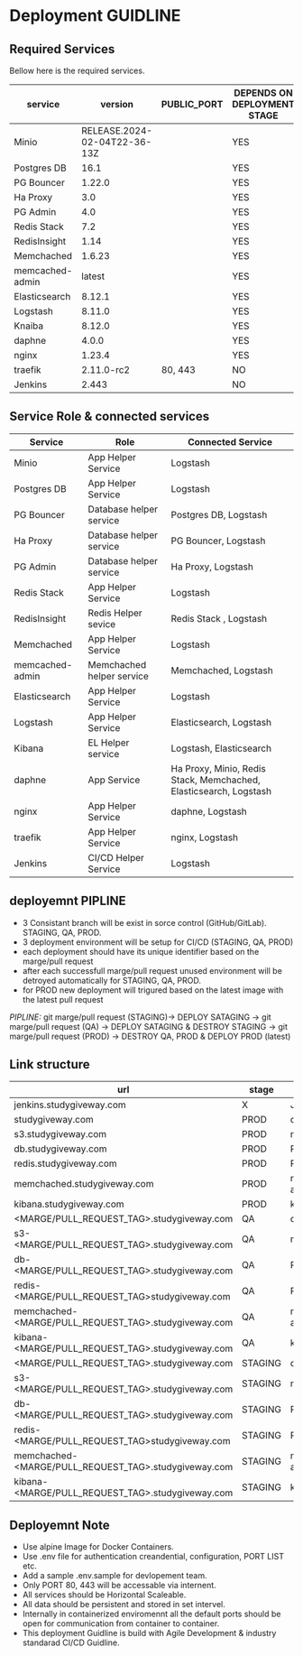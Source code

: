 # Deployment GUIDLINE

## Required Services

Bellow here is the required services.

| service         | version                      | PUBLIC_PORT | DEPENDS ON DEPLOYMENT STAGE |
| --------------- | ---------------------------- | ----------- | --------------------------- |
| Minio           | RELEASE.2024-02-04T22-36-13Z |             | YES                         |
| Postgres DB     | 16.1                         |             | YES                         |
| PG Bouncer      | 1.22.0                       |             | YES                         |
| Ha Proxy        | 3.0                          |             | YES                         |
| PG Admin        | 4.0                          |             | YES                         |
| Redis Stack     | 7.2                          |             | YES                         |
| RedisInsight    | 1.14                         |             | YES                         |
| Memchached      | 1.6.23                       |             | YES                         |
| memcached-admin | latest                       |             | YES                         |
| Elasticsearch   | 8.12.1                       |             | YES                         |
| Logstash        | 8.11.0                       |             | YES                         |
| Knaiba          | 8.12.0                       |             | YES                         |
| daphne          | 4.0.0                        |             | YES                         |
| nginx           | 1.23.4                       |             | YES                         |
| traefik         | 2.11.0-rc2                   | 80, 443     | NO                          |
| Jenkins         | 2.443                        |             | NO                          |

## Service Role & connected services

| Service         | Role                      | Connected Service                                                 |
| --------------- | ------------------------- | ----------------------------------------------------------------- |
| Minio           | App Helper Service        | Logstash                                                          |
| Postgres DB     | App Helper Service        | Logstash                                                          |
| PG Bouncer      | Database helper service   | Postgres DB, Logstash                                             |
| Ha Proxy        | Database helper service   | PG Bouncer, Logstash                                              |
| PG Admin        | Database helper service   | Ha Proxy, Logstash                                                |
| Redis Stack     | App Helper Service        | Logstash                                                          |
| RedisInsight    | Redis Helper sevice       | Redis Stack , Logstash                                            |
| Memchached      | App Helper Service        | Logstash                                                          |
| memcached-admin | Memchached helper service | Memchached, Logstash                                              |
| Elasticsearch   | App Helper Service        | Logstash                                                          |
| Logstash        | App Helper Service        | Elasticsearch, Logstash                                           |
| Kibana          | EL Helper service         | Logstash, Elasticsearch                                           |
| daphne          | App Service               | Ha Proxy, Minio, Redis Stack, Memchached, Elasticsearch, Logstash |
| nginx           | App Helper Service        | daphne, Logstash                                                  |
| traefik         | App Helper Service        | nginx, Logstash                                                   |
| Jenkins         | CI/CD Helper Service      | Logstash                                                          |

## deployemnt PIPLINE

- 3 Consistant branch will be exist in sorce control (GitHub/GitLab). STAGING, QA, PROD.
- 3 deployment environment will be setup for CI/CD (STAGING, QA, PROD)
- each deployment should have its unique identifier based on the marge/pull request
- after each successfull marge/pull request unused environment will be detroyed automatically for STAGING, QA, PROD.
- for PROD new deployment will trigured based on the latest image with the latest pull request

_PIPLINE:_
git marge/pull request (STAGING)-> DEPLOY SATAGING -> git marge/pull request (QA) -> DEPLOY SATAGING & DESTROY STAGING -> git marge/pull request (PROD) -> DESTROY QA, PROD & DEPLOY PROD (latest)

## Link structure

| url                                                  | stage   | service         |
| ---------------------------------------------------- | ------- | --------------- |
| jenkins.studygiveway.com                             | X       | Jenkins         |
| studygiveway.com                                     | PROD    | daphne          |
| s3.studygiveway.com                                  | PROD    | minio           |
| db.studygiveway.com                                  | PROD    | PG Admin        |
| redis.studygiveway.com                               | PROD    | RedisInsight    |
| memchached.studygiveway.com                          | PROD    | memcached-admin |
| kibana.studygiveway.com                              | PROD    | kibana          |
| <MARGE/PULL_REQUEST_TAG>.studygiveway.com            | QA      | daphne          |
| s3-<MARGE/PULL_REQUEST_TAG>.studygiveway.com         | QA      | minio           |
| db-<MARGE/PULL_REQUEST_TAG>.studygiveway.com         | QA      | PG Admin        |
| redis-<MARGE/PULL_REQUEST_TAG>studygiveway.com       | QA      | RedisInsight    |
| memchached-<MARGE/PULL_REQUEST_TAG>.studygiveway.com | QA      | memcached-admin |
| kibana-<MARGE/PULL_REQUEST_TAG>.studygiveway.com     | QA      | kibana          |
| <MARGE/PULL_REQUEST_TAG>.studygiveway.com            | STAGING | daphne          |
| s3-<MARGE/PULL_REQUEST_TAG>.studygiveway.com         | STAGING | minio           |
| db-<MARGE/PULL_REQUEST_TAG>.studygiveway.com         | STAGING | PG Admin        |
| redis-<MARGE/PULL_REQUEST_TAG>studygiveway.com       | STAGING | RedisInsight    |
| memchached-<MARGE/PULL_REQUEST_TAG>.studygiveway.com | STAGING | memcached-admin |
| kibana-<MARGE/PULL_REQUEST_TAG>.studygiveway.com     | STAGING | kibana          |

## Deployemnt Note

- Use alpine Image for Docker Containers.
- Use .env file for authentication creandential, configuration, PORT LIST etc.
- Add a sample .env.sample for devlopement team.
- Only PORT 80, 443 will be accessable via internent.
- All services should be Horizontal Scaleable.
- All data should be persistent and stored in set intervel.
- Internally in containerized enviromennt all the default ports should be open for communication from container to container.
- This deployment Guidline is build with Agile Development & industry standarad CI/CD Guidline.
